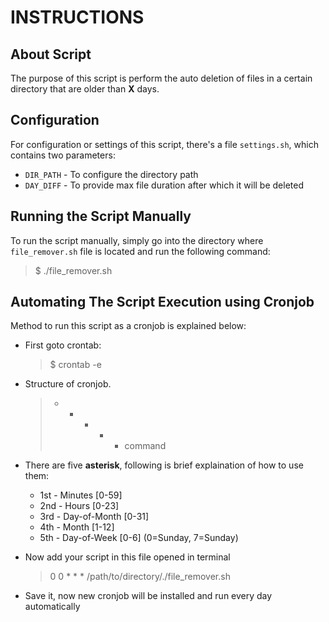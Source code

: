 # INSTRUCTIONS

## About Script

The purpose of this script is perform the auto deletion of files in a certain directory that are older than **X** days. 

## Configuration

For configuration or settings of this script, there's a file ```settings.sh```, which contains two parameters:
* ```DIR_PATH``` - To configure the directory path
* ```DAY_DIFF``` - To provide max file duration after which it will be deleted

## Running the Script Manually

To run the script manually, simply go into the directory where ```file_remover.sh``` file is located and run the following command:
> $ ./file_remover.sh

## Automating The Script Execution using Cronjob

Method to run this script as a cronjob is explained below:
* First goto crontab:
  > $ crontab -e
* Structure of cronjob.
  > * * * * * command
* There are five **asterisk**, following is brief explaination of how to use them:
  *  1st - Minutes [0-59]
  *  2nd - Hours [0-23]
  *  3rd - Day-of-Month [0-31]
  *  4th - Month [1-12]
  *  5th - Day-of-Week [0-6] (0=Sunday, 7=Sunday)
* Now add your script in this file opened in terminal
  > 0 0 * * * /path/to/directory/./file_remover.sh
  
* Save it, now new cronjob will be installed and run every day automatically
